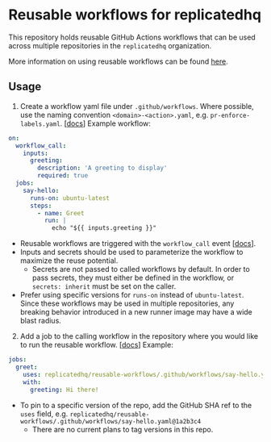 # Reusable workflows for replicatedhq

This repository holds reusable GitHub Actions workflows that can be used across multiple repositories in the  `replicatedhq` organization.

More information on using reusable workflows can be found [here](https://docs.github.com/en/enterprise-cloud@latest/actions/using-workflows/reusing-workflows).

## Usage
1. Create a workflow yaml file under `.github/workflows`. Where possible, use the naming convention `<domain>-<action>.yaml`, e.g. `pr-enforce-labels.yaml`. \[[docs](https://docs.github.com/en/enterprise-cloud@latest/actions/using-workflows/reusing-workflows#example-reusable-workflow)\] Example workflow:
```yaml
on:
  workflow_call:
    inputs:
      greeting:
        description: 'A greeting to display'
        required: true
  jobs:
    say-hello:
      runs-on: ubuntu-latest
      steps:
        - name: Greet
          run: |
            echo "${{ inputs.greeting }}" 
```
  - Reusable workflows are triggered with the `workflow_call` event \[[docs](https://docs.github.com/en/actions/using-workflows/workflow-syntax-for-github-actions#onworkflow_call)\].
  - Inputs and secrets should be used to parameterize the workflow to maximize the reuse potential.
    - Secrets are not passed to called workflows by default. In order to pass secrets, they must either be defined in the workflow, or `secrets: inherit` must be set on the caller.
  - Prefer using specific versions for `runs-on` instead of `ubuntu-latest`. Since these workflows may be used in multiple repositories, any breaking behavior introduced in a new runner image may have a wide blast radius.
2. Add a job to the calling workflow in the repository where you would like to run the reusable workflow. \[[docs](https://docs.github.com/en/enterprise-cloud@latest/actions/using-workflows/reusing-workflows#calling-a-reusable-workflow)\] Example:
```yaml
jobs:
  greet:
    uses: replicatedhq/reusable-workflows/.github/workflows/say-hello.yaml@main
    with:
      greeting: Hi there!
```
  - To pin to a specific version of the repo, add the GitHub SHA ref to the `uses` field, e.g. `replicatedhq/reusable-workflows/.github/workflows/say-hello.yaml@1a2b3c4`
    - There are no current plans to tag versions in this repo.
